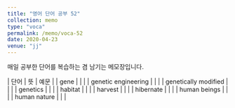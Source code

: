 ```yaml
---
title: "영어 단어 공부 52"
collection: memo
type: "voca"
permalink: /memo/voca-52
date: 2020-04-23
venue: "jj"
---
```


매일 공부한 단어를 복습하는 겸 남기는 메모장입니다.

| 단어 | 뜻 | 예문 |
| gene |  |  |
| genetic engineering |  |  |
| genetically modified |  |  |
| genetics |  |  |
| habitat |  |  |
| harvest |  |  |
| hibernate |  |  |
| human beings |  |  |
| human nature |  |  |


